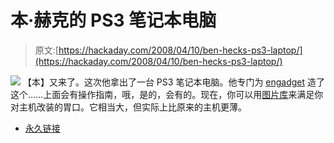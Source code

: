 # 本·赫克的 PS3 笔记本电脑

> 原文:[https://hackaday.com/2008/04/10/ben-hecks-ps3-laptop/](https://hackaday.com/2008/04/10/ben-hecks-ps3-laptop/)

![](../Images/5c44e6f9905594e4f80504b204dde829.png)
【本】又来了。这次他拿出了一台 PS3 笔记本电脑。他专门为 [engadget](http://engadget.com) 造了这个……上面会有操作指南，哦，是的，会有的。现在，你可以用[图片库](http://www.engadget.com/photos/the-ps3-laptop-from-ben-heck-to-engadget-with-love/745991/)来满足你对主机改装的胃口。它相当大，但实际上比原来的主机更薄。

*   [永久链接](http://www.engadget.com/photos/the-ps3-laptop-from-ben-heck-to-engadget-with-love/745991/)